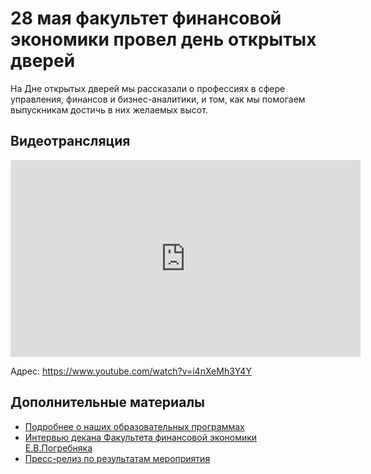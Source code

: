 # 28 мая факультет финансовой экономики провел день открытых дверей

<!--
![](img/front_dash.jpg)
-->

На Дне открытых дверей мы рассказали о профессиях в сфере управления, финансов и бизнес-аналитики, и том, как мы помогаем выпускникам достичь в них желаемых высот. 

## Видеотрансляция

<iframe width="560" height="315" src="https://www.youtube.com/embed/i4nXeMh3Y4Y" frameborder="0" allow="accelerometer; autoplay; encrypted-media; gyroscope; picture-in-picture" allowfullscreen></iframe>

Адрес: https://www.youtube.com/watch?v=i4nXeMh3Y4Y

## Дополнительные материалы

- [Подробнее о наших образовательных программах](program/about.md)
- [Интервью декана Факультета финансовой экономики Е.В.Погребняка](https://mgimo.ru/about/news/main/finec-2020/)
- [Пресс-релиз по результатам мероприятия](https://mgimo.ru/about/news/main/openday-finec-2020/)
